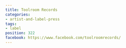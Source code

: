 ```yaml
---
title: Toolroom Records
categories:
- artist-and-label-press
tags:
- label
position: 322
facebook: https://www.facebook.com/toolroomrecords/
---
```


